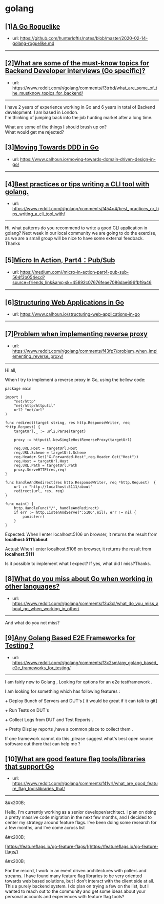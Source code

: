 # golang
## [1][A Go Roguelike](https://www.reddit.com/r/golang/comments/f41b1v/a_go_roguelike/)
- url: https://github.com/hunterloftis/notes/blob/master/2020-02-14-golang-roguelike.md
---

## [2][What are some of the must-know topics for Backend Developer interviews (Go specific)?](https://www.reddit.com/r/golang/comments/f3trbd/what_are_some_of_the_mustknow_topics_for_backend/)
- url: https://www.reddit.com/r/golang/comments/f3trbd/what_are_some_of_the_mustknow_topics_for_backend/
---
I have 2 years of experience working in Go and 6 years in total of Backend development. I am based in London.  
I'm thinking of jumping back into the job hunting market after a long time.

What are some of the things I should brush up on?  
What would get me rejected?
## [3][Moving Towards DDD in Go](https://www.reddit.com/r/golang/comments/f480oe/moving_towards_ddd_in_go/)
- url: https://www.calhoun.io/moving-towards-domain-driven-design-in-go/
---

## [4][Best practices or tips writing a CLI tool with golang.](https://www.reddit.com/r/golang/comments/f454o4/best_practices_or_tips_writing_a_cli_tool_with/)
- url: https://www.reddit.com/r/golang/comments/f454o4/best_practices_or_tips_writing_a_cli_tool_with/
---
Hi, what patterns do you recommend to write a good CLI application in golang? 
Next week in our local community we are going to do the exercise, as we are a small group will be nice to have some external feedback. Thanks
## [5][Micro In Action, Part4：Pub/Sub](https://www.reddit.com/r/golang/comments/f3rqzv/micro_in_action_part4pubsub/)
- url: https://medium.com//micro-in-action-part4-pub-sub-564f3b054ecd?source=friends_link&amp;sk=45892c07676feae7086dae696fbf9a46
---

## [6][Structuring Web Applications in Go](https://www.reddit.com/r/golang/comments/f3rqbu/structuring_web_applications_in_go/)
- url: https://www.calhoun.io/structuring-web-applications-in-go
---

## [7][Problem when implementing reverse proxy](https://www.reddit.com/r/golang/comments/f43fp7/problem_when_implementing_reverse_proxy/)
- url: https://www.reddit.com/r/golang/comments/f43fp7/problem_when_implementing_reverse_proxy/
---
Hi all,

When I try to implement a reverse proxy in Go, using the bellow code:

    package main
    
    import (
    	"net/http"
    	"net/http/httputil"
    	url2 "net/url"
    )
    
    func redirect(target string, res http.ResponseWriter, req *http.Request) {
    	targetUrl,_ := url2.Parse(target)
    
    	proxy := httputil.NewSingleHostReverseProxy(targetUrl)
    
    	req.URL.Host = targetUrl.Host
    	req.URL.Scheme = targetUrl.Scheme
    	req.Header.Set("X-Forwarded-Host",req.Header.Get("Host"))
    	req.Host = targetUrl.Host
    	req.URL.Path = targetUrl.Path
    	proxy.ServeHTTP(res,req)
    }
    
    func handleAndRedirect(res http.ResponseWriter, req *http.Request)  {
    	url := "http://localhost:5111/about"
    	redirect(url, res, req)
    }
    
    func main() {
    	http.HandleFunc("/", handleAndRedirect)
    	if err := http.ListenAndServe(":5106",nil); err != nil {
    		panic(err)
    	}
    }

Expected: When I enter localhost:5106 on browser, it returns the result from l**ocalhost:5111/about**

Actual: When I enter localhost:5106 on browser, it returns the result from **localhost:5111**

Is it possible to implement what I expect? If yes, what did I miss?Thanks.
## [8][What do you miss about Go when working in other languages?](https://www.reddit.com/r/golang/comments/f3u3cl/what_do_you_miss_about_go_when_working_in_other/)
- url: https://www.reddit.com/r/golang/comments/f3u3cl/what_do_you_miss_about_go_when_working_in_other/
---
And what do you not miss?
## [9][Any Golang Based E2E Frameworks for Testing ?](https://www.reddit.com/r/golang/comments/f3x2sm/any_golang_based_e2e_frameworks_for_testing/)
- url: https://www.reddit.com/r/golang/comments/f3x2sm/any_golang_based_e2e_frameworks_for_testing/
---
I am fairly new to Golang , Looking for options for an e2e testframework .

I am looking for something which has following features :

\+ Deploy Bunch of Servers and DUT's \[ it would be great if it can talk to git\]

\+ Run Tests on DUT's 

\+ Collect Logs from DUT and Test Reports .

\+ Pretty Display reports ,have a common place to collect them . 

If one framework cannot do this ,please suggest what's best open source software out there that can help me ?
## [10][What are good feature flag tools/libraries that support Go](https://www.reddit.com/r/golang/comments/f41vrl/what_are_good_feature_flag_toolslibraries_that/)
- url: https://www.reddit.com/r/golang/comments/f41vrl/what_are_good_feature_flag_toolslibraries_that/
---
&amp;#x200B;

   Hello, I'm currently working as a senior developer/architect.  I plan on doing a pretty massive code migration in the next few months, and I decided to center my strategy around feature flags.  I've been doing some research for a few months, and I've come across list

&amp;#x200B;

[https://featureflags.io/go-feature-flags/](https://featureflags.io/go-feature-flags/)

&amp;#x200B;

   For the record, I work in an event driven architectures with pollers and streams.  I have found many feature flag libraries to be very oriented towards web based solutions, but I don't interact with the client side at all.  This a purely backend system.   I do plan on trying a few on the list, but I wanted to reach out to the community and get some ideas about your personal accounts and experiences with feature flag tools?
